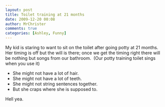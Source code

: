 ```yaml
---
layout: post
title: Toilet training at 21 months
date: 2009-12-20 00:08
author: MrChrister
comments: true
categories: [Ashley, Funny]
---
```

<p>My kid is staring to want to sit on the toilet after going potty at 21 months.  Her timing is off but the will is there; once we get the timing right there will be nothing but songs from our bathroom.  (Our potty training toilet sings when you use it)</p>  <ul>   <li>She might not have a lot of hair.</li>    <li>She might not have a lot of teeth.</li>    <li>She might not string sentences together.</li>    <li>But she craps where she is supposed to.</li> </ul>  <p>Hell yea.</p>
